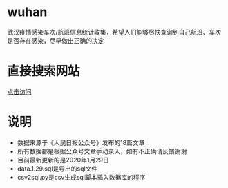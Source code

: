 # wuhan
武汉疫情感染车次/航班信息统计收集，希望人们能够尽快查询到自己航班、车次是否存在感染，尽早做出正确的决定

# 直接搜索网站
[点击访问](http://zifuture.com:1000)

# 说明
* 数据来源于《人民日报公众号》发布的18篇文章
* 所有数据都是根据公众号文章手动录入，如有不正确请反馈谢谢
* 目前最新更新的是2020年1月29日
* data.1.29.sql是导出的sql文件
* csv2sql.py是csv生成sql脚本插入数据库的程序